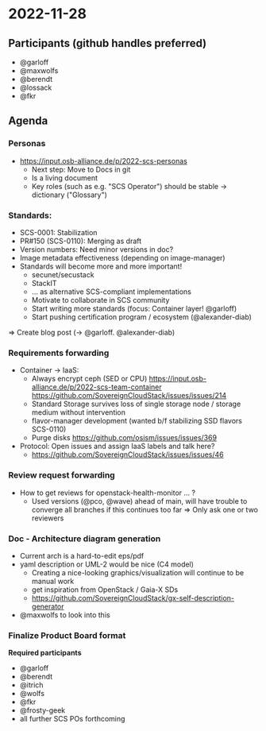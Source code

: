 # 2022-11-28

## Participants (github handles preferred)

* @garloff
* @maxwolfs
* @berendt
* @lossack
* @fkr

## Agenda

### Personas
* https://input.osb-alliance.de/p/2022-scs-personas
    - Next step: Move to Docs in git
    - Is a living document
    - Key roles (such as e.g. "SCS Operator") should be stable -> dictionary ("Glossary")

### Standards:
* SCS-0001: Stabilization
* PR#150 (SCS-0110): Merging as draft
* Version numbers: Need minor versions in doc?
* Image metadata effectiveness (depending on image-manager)
* Standards will become more and more important!
    - secunet/secustack
    - StackIT
    - ...
  as alternative SCS-compliant implementations
    - Motivate to collaborate in SCS community
    - Start writing more standards (focus: Container layer! @garloff)
    - Start pushing certification program / ecosystem (@alexander-diab)

=> Create blog post (-> @garloff. @alexander-diab)

### Requirements forwarding
* Container -> IaaS:
    - Always encrypt ceph (SED or CPU) https://input.osb-alliance.de/p/2022-scs-team-container
     https://github.com/SovereignCloudStack/issues/issues/214
    - Standard Storage survives loss of single storage node / storage medium without intervention
    - flavor-manager development (wanted b/f stabilizing SSD flavors SCS-0110)
    - Purge disks https://github.com/osism/issues/issues/369
* Protocol: Open issues and assign IaaS labels and talk here?
    - https://github.com/SovereignCloudStack/issues/issues/46

### Review request forwarding
* How to get reviews for openstack-health-monitor ... ?
    - Used versions (@pco, @wave) ahead of main, will have trouble to converge all branches if this continues too far
      => Only ask one or two reviewers

### Doc - Architecture diagram generation
* Current arch is a hard-to-edit eps/pdf
* yaml description or UML-2 would be nice (C4 model)
    - Creating a nice-looking graphics/visualization will continue to be manual work
    - get inspiration from OpenStack / Gaia-X SDs
    - https://github.com/SovereignCloudStack/gx-self-description-generator
* @maxwolfs to look into this

### Finalize Product Board format

**Required participants**
* @garloff
* @berendt
* @itrich
* @wolfs
* @fkr
* @frosty-geek
* all further SCS POs forthcoming


